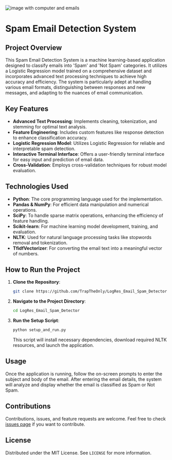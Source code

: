 ![image with computer and emails](https://github.com/TrapTheOnly/LogRes_Email_Spam_Detector/cover.png "Cover Image")

# Spam Email Detection System

## Project Overview
This Spam Email Detection System is a machine learning-based application designed to classify emails into 'Spam' and 'Not Spam' categories. It utilizes a Logistic Regression model trained on a comprehensive dataset and incorporates advanced text processing techniques to achieve high accuracy and efficiency. The system is particularly adept at handling various email formats, distinguishing between responses and new messages, and adapting to the nuances of email communication.

## Key Features
- **Advanced Text Processing**: Implements cleaning, tokenization, and stemming for optimal text analysis.
- **Feature Engineering**: Includes custom features like response detection to enhance classification accuracy.
- **Logistic Regression Model**: Utilizes Logistic Regression for reliable and interpretable spam detection.
- **Interactive Terminal Interface**: Offers a user-friendly terminal interface for easy input and prediction of email data.
- **Cross-Validation**: Employs cross-validation techniques for robust model evaluation.

## Technologies Used
- **Python**: The core programming language used for the implementation.
- **Pandas & NumPy**: For efficient data manipulation and numerical operations.
- **SciPy**: To handle sparse matrix operations, enhancing the efficiency of feature handling.
- **Scikit-learn**: For machine learning model development, training, and evaluation.
- **NLTK**: Used for natural language processing tasks like stopwords removal and tokenization.
- **TfidfVectorizer**: For converting the email text into a meaningful vector of numbers.

## How to Run the Project
1. **Clone the Repository**:
   ```bash
   git clone https://github.com/TrapTheOnly/LogRes_Email_Spam_Detector.git
   ```
2. **Navigate to the Project Directory**:
   ```bash
   cd LogRes_Email_Spam_Detector
   ```
3. **Run the Setup Script**:
   ```bash
   python setup_and_run.py
   ```
   This script will install necessary dependencies, download required NLTK resources, and launch the application.

## Usage
Once the application is running, follow the on-screen prompts to enter the subject and body of the email. After entering the email details, the system will analyze and display whether the email is classified as Spam or Not Spam.

## Contributions
Contributions, issues, and feature requests are welcome. Feel free to check [issues page](https://github.com/TrapTheOnly/LogRes_Email_Spam_Detector/issues) if you want to contribute.

## License
Distributed under the MIT License. See `LICENSE` for more information.
